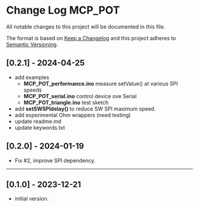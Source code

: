 # Change Log MCP_POT

All notable changes to this project will be documented in this file.

The format is based on [Keep a Changelog](http://keepachangelog.com/)
and this project adheres to [Semantic Versioning](http://semver.org/).


## [0.2.1] - 2024-04-25
- add examples
  - **MCP_POT_performance.ino** measure setValue() at various SPI speeds
  - **MCP_POT_serial.ino** control device ove Serial
  - **MCP_POT_triangle.ino** test sketch
- add **setSWSPIdelay()** to reduce SW SPI maximum speed.
- add experimental Ohm wrappers (need testing)
- update readme.md
- update keywords.txt


## [0.2.0] - 2024-01-19
- Fix #2, improve SPI dependency.

----

## [0.1.0] - 2023-12-21
- initial version.

